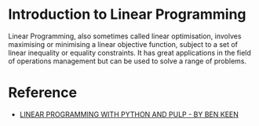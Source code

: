 # Introduction to Linear Programming

Linear Programming, also sometimes called linear optimisation, involves maximising or minimising a linear objective function, subject to a set of linear inequality or equality constraints. It has great applications in the field of operations management but can be used to solve a range of problems.

# Reference
- [LINEAR PROGRAMMING WITH PYTHON AND PULP - BY BEN KEEN](http://benalexkeen.com/linear-programming-with-python-and-pulp/)
